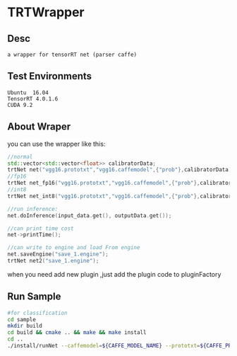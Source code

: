 # TRTWrapper

## Desc

    a wrapper for tensorRT net (parser caffe)

## Test Environments

    Ubuntu  16.04
    TensorRT 4.0.1.6
    CUDA 9.2

## About Wraper

you can use the wrapper like this:
```cpp
//normal
std::vector<std::vector<float>> calibratorData;
trtNet net("vgg16.prototxt","vgg16.caffemodel",{"prob"},calibratorData);
//fp16
trtNet net_fp16("vgg16.prototxt","vgg16.caffemodel",{"prob"},calibratorData,RUN_MODE:FLOAT16);
//int8
trtNet net_int8("vgg16.prototxt","vgg16.caffemodel",{"prob"},calibratorData,RUN_MODE:INT8);

//run inference:
net.doInference(input_data.get(), outputData.get());

//can print time cost
net->printTime();

//can write to engine and load From engine
net.saveEngine("save_1.engine");
trtNet net2("save_1.engine");
```
when you need add new plugin ,just add the plugin code to pluginFactory

## Run Sample

```bash
#for classification
cd sample
mkdir build
cd build && cmake .. && make && make install
cd ..
./install/runNet --caffemodel=${CAFFE_MODEL_NAME} --prototxt=${CAFFE_PROTOTXT} --input=./test.jpg
```
    
